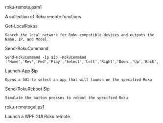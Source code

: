 
roku-remote.psm1


A collection of Roku remote functions.

Get-LocalRokus 

	Search the local network for Roku compatible devices and outputs the Name, IP, and Model.

Send-RokuCommand 
	
	Send-RokuCommand -ip $ip -RokuCommand ('Home','Rev','Fwd','Play','Select','Left','Right','Down','Up','Back','InstandReplay','Info','Backspace','Search','Enter','FindRemote')

Launch-App $ip

	Opens a GUI to select an app that will launch on the specified Roku

Send-RokuReboot $ip 

	Simulate the button presses to reboot the specified Roku
	




roku-remotegui.ps1

Launch a WPF GUI Roku remote.

